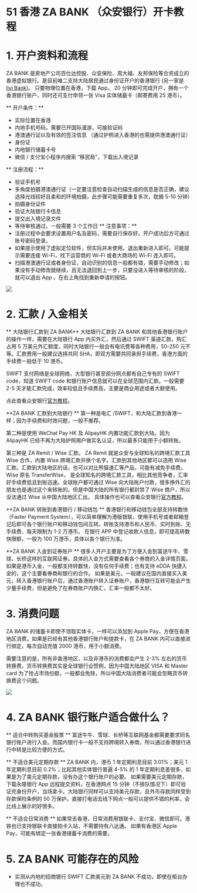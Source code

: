 # 51 香港 ZA BANK （众安银行）开卡教程

# 1. 开户资料和流程
ZA BANK 是房地产公司百仕达控股、众安保险、周大福、友邦保险等合资成立的香港虚拟银行。是目前唯二支持大陆居民通过身份证开户的香港银行 (另一家是 [livi Bank](https://www.livibank.com/))。 只要物理位置在香港，下载 App， 20 分钟即可完成开户，拥有一个香港银行账户，同时还可支付申领一张 Visa 实体储蓄卡（邮寄费用 25 港币）。

** 开户条件：**
- 实际位置在香港
- 内地手机号码，需要已开国际漫游，可接验证码
- 港澳通行证以及有效的签注信息 （通过护照进入香港的也需提供港澳通行证）
- 身份证
- 内地银行储蓄卡号
- 微信 / 支付宝小程序内搜索 “移民局”，下载出入境记录

** 注册流程：**
- 验证手机号
- 多角度拍摄港澳通行证（一定要注意检查自动扫描生成的信息是否正确，建议选择光线较好且柔和的环境拍摄，此步骤可能需要重复多次，耽搁 5-10 分钟）
- 拍摄身份证件
- 验证大陆银行卡信息
- 提交出入境记录文件
- 等待审核通过，一般需要 3 个工作日
** 注意事项：**
- 注册过程中会要求设置用户名及密码，需要自行保存好。开户成功后方可通过账号密码登录。
- 如果提示使用了虚拟定位软件，但实际并未使用，退出重新进入即可。可能提示需要连接 Wi-Fi，找下运营商的 Wi-Fi 或者大商场的 Wi-Fi 连入即可。
- 扫描港澳通行证或者身份证，自动识别的信息一般都有错，需要手动修改；如果没有手动修改就继续，且无法退回到上一步，只要没进入等待审核的阶段，就可以退出 App ，在右上角找到重新申请的按钮。

![](https://static.shuziyimin.org/blog-51-1.png)

# 2. 汇款 / 入金相关
** 大陆银行汇款到 ZA BANK**
大陆银行汇款到 ZA BANK 和其他香港银行账户的操作一样，需要在大陆银行 App 内买外汇，然后通过 SWIFT 渠道汇款。购汇占用 5 万美元外汇额度，同时大陆银行一般会有电讯费等各种费用，50-250 元不等。汇款费用一般建议选择共同 SHA，即双方需要共同承担手续费，香港方面的手续费一般低于 10 港币。

SWIFT 支付网络是全球网络，大型银行甚至部分网点都有自己专有的 SWIFT code，知道 SWIFT code 和银行账户信息就可以在全球范围内汇款。一般需要 2-5 天才能汇款完成，效率较低且手续费高，主要是商业用途或者大额使用。

点此查看众安银行[官方教程](https://blog.za.group/hk/article/add_money_to_your_ZA_account)。

**ZA BANK 汇款到大陆银行 **
第一种是电汇 /SWIFT，和大陆汇款到香港一样；因为手续费和时效问题，一般不推荐。

第二种是使用 WeChat Pay HK 及 AlipayHK 内置功能汇款到大陆。因为 AlipayHK 已经不再为大陆护照用户做实名认证，所以最多只能用于小额转账。

第三种是 ZA Remit / Wise 汇款。 ZA Remit 就是众安与全球知名的跨境汇款工具 Wise 合作，内置 Wise 跨境汇款并换个名字。汇款到其他地区都可以选用 Wise 汇款。汇款到大陆地区的话，也可以对比熊猫速汇等产品，可能有减免手续费。
Wise 原名 TransferWise， 是全球知名的跨境汇款工具，相比其他竞争者，汇率好手续费低且到账迅速。全球账户都可通过 Wise 向大陆账户付款，很多挣外汇的朋友也是通过这个来转账的。但是中国大陆的所有银行都封禁了 Wise 商户，所以没法通过 Wise 从中国大陆地区汇出。
具体操作也可以查看众安银行[官方教程](https://bank.za.group/hk/ZARemit)。 

**ZA BANK 转账到香港银行 / 移动钱包 **
香港银行和移动钱包全部支持转数快（Faster Payment System），可以简单理解为港版银联，使用手机号或者邮箱登记后即可各个银行账户和移动钱包间互转。转账支持港币和人民币、实时到账、无手续费、每天限制为 1-2 万港币。
在银行 APP 中登记收款人信息，即可提高转数快限额，一般为 100 万港币，具体以各个银行为准。

**ZA BANK 入金到证券账户 **
很多人开户主要是为了方便入金到富途牛牛、雪球、长桥这样的互联网证券。具体的入金方式需要查看各个券商的入金详情页面。如果是港币入金，一般都支持转数快，没有任何手续费；也有支持 eDDA 快捷入金的，这个主要看券商和银行的合作。
如果是美元，一般建议在国内直接买入美元，转入香港银行账户后，通过香港账户转入证券账户，香港银行互转可能会产生少量手续费，但是避免了在券商账户内换汇，汇率一般都不太好。


# 3. 消费问题
ZA BANK 的储蓄卡即使不领取实体卡，一样可以添加到 Apple Pay，方便在香港地区消费。如果是已经有其他香港银行账户和提款卡，在 ZA BANK 内可以直接进行绑定，每次自动充值 2000 港币，用于小额消费。

需要注意的是，所有非香港地区，以及非港币的消费都会产生 2-3% 左右的货币转换费。货币转换费其实是全球银行业惯例，因为中国大陆地区 VISA 和 Master card 为了抢占市场份额，一般都会免除，所以中国大陆消费者可能会忽略货币转换费这个问题。 

![](https://static.shuziyimin.org/blog-51-2.png)
# 4. ZA BANK 银行账户适合做什么？

** 适合中转购买基金股票 **
富途牛牛、雪球、长桥等互联网基金都需要要求同名银行账户进行入金。而国内银行卡一般不支持跨境转入券商，所以通过香港银行进行中转是比较方便的方式。

** 不适合美元定期存款 **
ZA BANK 内，港币 1 年定期利息目前 3.01%；美元 1 年定期利息目前 0.2%；比起其他实体银行普遍 4-5% 的 1 年定期利息差很多，如果是为了美元定期存款，没有办这个银行账户的必要。
如果需要美元定期存款，下载永隆银行 App 远程提交资料，在香港网点 15 分钟（不排队情况下）即可验证完身份开户，当场拿卡。大陆银行同样可以支持美元存款，且外币存款同样受到存款保险条例的 50 万保护。直接打电话去线下网点一般可以提供不错的利率，会比线上展示的好很多。

** 不适合日常消费 **
如果常去香港，日常消费用银联卡、支付宝、微信即可。港铁也已支持银联卡直接拍卡入站，不需要持有八达通。
如果有香港区 Apple Pay，可能有绑定一张香港储蓄卡消费的需要。

# 5. ZA BANK 可能存在的风险
- 实测从内地的招商银行 SWIFT 汇款美元到 ZA BANK 不成功，即使在柜台办理也不成功。


